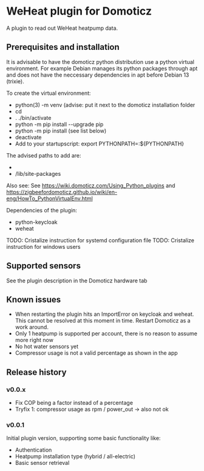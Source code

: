 # WeHeat plugin for Domoticz
A plugin to read out WeHeat heatpump data.

## Prerequisites and installation
It is advisable to have the domoticz python distribution use a python virtual environment.
For example Debian manages its python packages through apt and does not have the neccessary dependencies in apt before Debian 13 (trixie).

To create the virtual environment:
* python(3) -m venv <path to virtual environment> (advise: put it next to the domoticz installation folder
* cd <path to virtual environment>
* . ./bin/activate
* python -m pip install --upgrade pip
* python -m pip install <dependencies> (see list below)
* deactivate
* Add to your startupscript: export PYTHONPATH=<paths>:${PYTHONPATH}

The advised paths to add are:
* <path to virtual environment>
* <path to virtual environment>/lib/site-packages

Also see:
See https://wiki.domoticz.com/Using_Python_plugins and
https://zigbeefordomoticz.github.io/wiki/en-eng/HowTo_PythonVirtualEnv.html

Dependencies of the plugin:
* python-keycloak
* weheat

TODO: Cristalize instruction for systemd configuration file
TODO: Cristalize instruction for windows users

## Supported sensors
See the plugin description in the Domoticz hardware tab

## Known issues
* When restarting the plugin hits an ImportError on keycloak and weheat.
  This cannot be resolved at this moment in time.
  Restart Domoticz as a work around.
* Only 1 heatpump is supported per account, there is no reason to assume more right now
* No hot water sensors yet
* Compressor usage is not a valid percentage as shown in the app

## Release history

### v0.0.x
* Fix COP being a factor instead of a percentage
* Tryfix 1: compressor usage as rpm / power_out -> also not ok

### v0.0.1
Initial plugin version, supporting some basic functionality like:
* Authentication
* Heatpump installation type (hybrid / all-electric)
* Basic sensor retrieval
